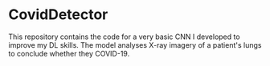 # CovidDetector

This repository contains the code for a very basic CNN I developed to improve my DL skills. The model analyses X-ray imagery of a patient's lungs to conclude whether they COVID-19. 
